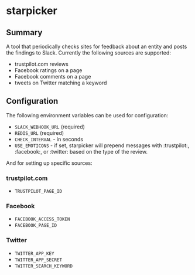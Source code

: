 # starpicker

## Summary

A tool that periodically checks sites for feedback about an entity and posts the
findings to Slack. Currently the following sources are supported:

 - trustpilot.com reviews
 - Facebook ratings on a page
 - Facebook comments on a page
 - tweets on Twitter matching a keyword

## Configuration

The following environment variables can be used for configuration:

 - `SLACK_WEBHOOK_URL` (required)
 - `REDIS_URL` (required)
 - `CHECK_INTERVAL` - in seconds
 - `USE_EMOTICONS` - if set, starpicker will prepend messages with :trustpilot:,
   :facebook:, or :twitter: based on the type of the review.

And for setting up specific sources:

### trustpilot.com

 - `TRUSTPILOT_PAGE_ID`

### Facebook

 - `FACEBOOK_ACCESS_TOKEN`
 - `FACEBOOK_PAGE_ID`

### Twitter

 - `TWITTER_APP_KEY`
 - `TWITTER_APP_SECRET`
 - `TWITTER_SEARCH_KEYWORD`
